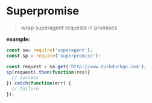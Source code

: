 Superpromise
=============
> wrap superagent requests in promises

**example:**

``` js
const sa= require('superagent');
const sp = require('superpromise');

const request = sa.get('http://www.duckduckgo.com');
sp(request).then(function(res){
  // success
}).catch(function(err) {
  // failure
});
```
